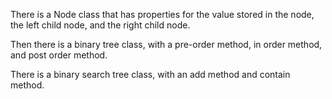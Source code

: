There is a Node class that has properties for the value stored in the node, the left child node, and the right child node.

Then there is a binary tree class, with a pre-order method, in order method, and post order method.

There is a binary search tree class, with an add method and contain method.


